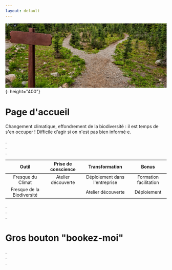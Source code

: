 ```yaml
---
layout: default
---
```


![Banner: forking trails](/assets/images/index_banner.jpg){: height="400"}

# Page d'accueil
Changement climatique, effondrement de la biodiversité : il est temps de s'en occuper !
Difficile d'agir si on n'est pas bien informé·e.
  
.  
.  
.  

| Outil | Prise de conscience | Transformation | Bonus |
| :--: | :--: | :--: | :--: |
| Fresque du Climat | Atelier découverte | Déploiement dans l'entreprise | Formation facilitation |
| Fresque de la Biodiversité | | Atelier découverte | Déploiement | RIEN |

.  
.  
.  

# Gros bouton "bookez-moi" 

.  
.  
.  

